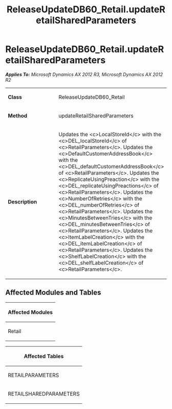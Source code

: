 ﻿---
title: ReleaseUpdateDB60_Retail.updateRetailSharedParameters
TOCTitle: ReleaseUpdateDB60_Retail.updateRetailSharedParameters
ms:assetid: 87c54ae8-13e5-146a-b274-9f5b4d7942e9
ms:mtpsurl: https://msdn.microsoft.com/en-us/library/JJ686081(v=AX.60)
ms:contentKeyID: 49709532
ms.date: 05/18/2015
mtps_version: v=AX.60
---

# ReleaseUpdateDB60\_Retail.updateRetailSharedParameters 


_**Applies To:** Microsoft Dynamics AX 2012 R3, Microsoft Dynamics AX 2012 R2_

<table>
<colgroup>
<col style="width: 50%" />
<col style="width: 50%" />
</colgroup>
<tbody>
<tr class="odd">
<td><p><strong>Class</strong></p></td>
<td><p>ReleaseUpdateDB60_Retail</p></td>
</tr>
<tr class="even">
<td><p><strong>Method</strong></p></td>
<td><p>updateRetailSharedParameters</p></td>
</tr>
<tr class="odd">
<td><p><strong>Description</strong></p></td>
<td><p>Updates the &lt;c&gt;LocalStoreId&lt;/c&gt; with the &lt;c&gt;DEL_localStoreId&lt;/c&gt; of &lt;c&gt;RetailParameters&lt;/c&gt;. Updates the &lt;c&gt;DefaultCustomerAddressBook&lt;/c&gt; with the &lt;c&gt;DEL_defaultCustomerAddressBook&lt;/c&gt; of &lt;c&gt;RetailParameters&lt;/c&gt;. Updates the &lt;c&gt;ReplicateUsingPreaction&lt;/c&gt; with the &lt;c&gt;DEL_replicateUsingPreactions&lt;/c&gt; of &lt;c&gt;RetailParameters&lt;/c&gt;. Updates the &lt;c&gt;NumberOfRetries&lt;/c&gt; with the &lt;c&gt;DEL_numberOfRetries&lt;/c&gt; of &lt;c&gt;RetailParameters&lt;/c&gt;. Updates the &lt;c&gt;MinutesBetweenTries&lt;/c&gt; with the &lt;c&gt;DEL_minutesBetweenTries&lt;/c&gt; of &lt;c&gt;RetailParameters&lt;/c&gt;. Updates the &lt;c&gt;ItemLabelCreation&lt;/c&gt; with the &lt;c&gt;DEL_itemLabelCreation&lt;/c&gt; of &lt;c&gt;RetailParameters&lt;/c&gt;. Updates the &lt;c&gt;ShelfLabelCreation&lt;/c&gt; with the &lt;c&gt;DEL_shelfLabelCreation&lt;/c&gt; of &lt;c&gt;RetailParameters&lt;/c&gt;.</p></td>
</tr>
</tbody>
</table>


## Affected Modules and Tables

<table>
<colgroup>
<col style="width: 100%" />
</colgroup>
<thead>
<tr class="header">
<th><p>Affected Modules</p></th>
</tr>
</thead>
<tbody>
<tr class="odd">
<td><p>Retail</p></td>
</tr>
</tbody>
</table>


<table>
<colgroup>
<col style="width: 100%" />
</colgroup>
<thead>
<tr class="header">
<th><p>Affected Tables</p></th>
</tr>
</thead>
<tbody>
<tr class="odd">
<td><p>RETAILPARAMETERS</p></td>
</tr>
<tr class="even">
<td><p>RETAILSHAREDPARAMETERS</p></td>
</tr>
</tbody>
</table>

  


